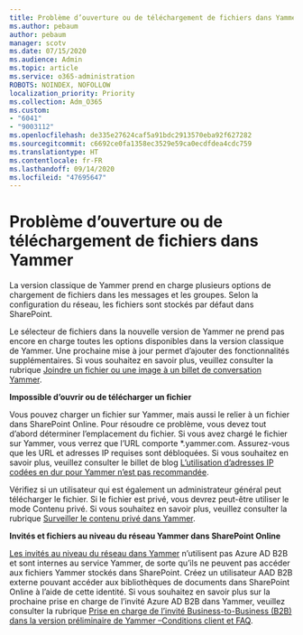 ```yaml
---
title: Problème d’ouverture ou de téléchargement de fichiers dans Yammer
ms.author: pebaum
author: pebaum
manager: scotv
ms.date: 07/15/2020
ms.audience: Admin
ms.topic: article
ms.service: o365-administration
ROBOTS: NOINDEX, NOFOLLOW
localization_priority: Priority
ms.collection: Adm_O365
ms.custom:
- "6041"
- "9003112"
ms.openlocfilehash: de335e27624caf5a91bdc2913570eba92f627282
ms.sourcegitcommit: c6692ce0fa1358ec3529e59ca0ecdfdea4cdc759
ms.translationtype: HT
ms.contentlocale: fr-FR
ms.lasthandoff: 09/14/2020
ms.locfileid: "47695647"
---
```

# <a name="issue-opening-or-downloading-files-in-yammer"></a>Problème d’ouverture ou de téléchargement de fichiers dans Yammer

La version classique de Yammer prend en charge plusieurs options de chargement de fichiers dans les messages et les groupes. Selon la configuration du réseau, les fichiers sont stockés par défaut dans SharePoint.

Le sélecteur de fichiers dans la nouvelle version de Yammer ne prend pas encore en charge toutes les options disponibles dans la version classique de Yammer. Une prochaine mise à jour permet d’ajouter des fonctionnalités supplémentaires. Si vous souhaitez en savoir plus, veuillez consulter la rubrique [Joindre un fichier ou une image à un billet de conversation Yammer](https://support.microsoft.com/office/attach-a-file-or-image-to-a-yammer-conversation-post-8d2d17f7-8f37-4535-961e-518d751be7e8).

**Impossible d’ouvrir ou de télécharger un fichier**  

Vous pouvez charger un fichier sur Yammer, mais aussi le relier à un fichier dans SharePoint Online. Pour résoudre ce problème, vous devez tout d’abord déterminer l’emplacement du fichier. Si vous avez chargé le fichier sur Yammer, vous verrez que l’URL comporte *.yammer.com. Assurez-vous que les URL et adresses IP requises sont débloquées. Si vous souhaitez en savoir plus, veuillez consulter le billet de blog [L’utilisation d’adresses IP codées en dur pour Yammer n’est pas recommandée](https://techcommunity.microsoft.com/t5/yammer-blog/using-hard-coded-ip-addresses-for-yammer-is-not-recommended/ba-p/276592).

Vérifiez si un utilisateur qui est également un administrateur général peut télécharger le fichier. Si le fichier est privé, vous devrez peut-être utiliser le mode Contenu privé. Si vous souhaitez en savoir plus, veuillez consulter la rubrique [Surveiller le contenu privé dans Yammer](https://docs.microsoft.com/yammer/manage-security-and-compliance/monitor-private-content).  

**Invités et fichiers au niveau du réseau Yammer dans SharePoint Online**  

[Les invités au niveau du réseau dans Yammer](https://docs.microsoft.com/yammer/manage-yammer-users/add-block-or-remove-users#invite-guests) n’utilisent pas Azure AD B2B et sont internes au service Yammer, de sorte qu’ils ne peuvent pas accéder aux fichiers Yammer stockés dans SharePoint. Créez un utilisateur AAD B2B externe pouvant accéder aux bibliothèques de documents dans SharePoint Online à l’aide de cette identité. Si vous souhaitez en savoir plus sur la prochaine prise en charge de l’invité Azure AD B2B dans Yammer, veuillez consulter la rubrique [Prise en charge de l’invité Business-to-Business (B2B) dans la version préliminaire de Yammer –Conditions client et FAQ](https://docs.microsoft.com/yammer/get-started-with-yammer/azure-ad-b2b-guests-yammer).